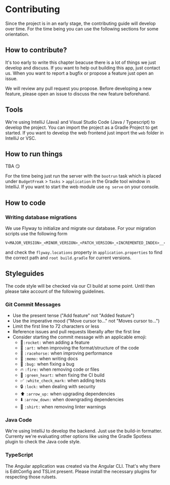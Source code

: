 # Contributing

Since the project is in an early stage, the contributing guide will develop over time. For the time being you can use 
the following sections for some orientation.

## How to contribute?

It's too early to write this chapter beacuse there is a lot of things we just develop and discuss. If you want to 
help out building this app, just contact us. When you want to report a bugfix or propose a feature just open an issue.

We will review any pull request you propose. Before developing a new feature, please open an issue to discuss the new
feature beforehand.

## Tools

We're using IntelliJ (Java) and Visual Studio Code (Java / Typescript) to develop the project. You can import the project
as a Gradle Project to get started. If you want to develop the web frontend just import the `web` folder 
in IntelliJ or VSC. 

## How to run things

TBA :smirk:

For the time being just run the server with the `bootrun` task which is placed under `BudgetFreak` > `Tasks` > 
`application` in the Gradle tool window in IntelliJ. If you want to start the web module use `ng serve` on your console.

## How to code

### Writing database migrations

We use Flyway to initialize and migrate our database.
For your migration scripts use the following form 
```
V<MAJOR_VERSION>_<MINOR_VERSION>_<PATCH_VERSION>_<INCREMENTED_INDEX>__<DESCRIPTION>.sql
```
and check the `flyway.locations` property in `application.properties` to find the correct path and `root build.gradle` 
for current versions.


## Styleguides

The code style will be checked via our CI build at some point. Until then please take account of the following 
guidelines.

### Git Commit Messages

* Use the present tense ("Add feature" not "Added feature")
* Use the imperative mood ("Move cursor to..." not "Moves cursor to...")
* Limit the first line to 72 characters or less
* Reference issues and pull requests liberally after the first line
* Consider starting the commit message with an applicable emoji:
    * :rocket:`:rocket:` when adding a feature
    * :art: `:art:` when improving the format/structure of the code
    * :racehorse: `:racehorse:` when improving performance
    * :memo: `:memo:` when writing docs
    * :bug: `:bug:` when fixing a bug
    * :fire: `:fire:` when removing code or files
    * :green_heart: `:green_heart:` when fixing the CI build
    * :white_check_mark: `:white_check_mark:` when adding tests
    * :lock: `:lock:` when dealing with security
    * :arrow_up: `:arrow_up:` when upgrading dependencies
    * :arrow_down: `:arrow_down:` when downgrading dependencies
    * :shirt: `:shirt:` when removing linter warnings
    
### Java Code

We're using IntelliJ to develop the backend. Just use the build-in formatter. Currenty we're evaluating other options
like using the Gradle Spotless plugin to check the Java code style.

### TypeScript

The Angular application was created via the Angular CLI. That's why there is EditConfig and TSLint present. Please
install the necessary plugins for respecting those rulsets.
